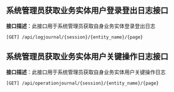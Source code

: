 ## 系统管理员获取业务实体用户登录登出日志接口

**接口描述**：此接口用于系统管理员获取自身业务实体登录登出日志

`[GET] /api/logjournal/{session}/{entity_name}/{page}`


## 系统管理员获取业务实体用户关键操作日志接口

**接口描述**：此接口用于系统管理员获取自身业务实体用户关键操作日志

`[GET] /api/operationjournal/{session}/{entity_name}/{page}`